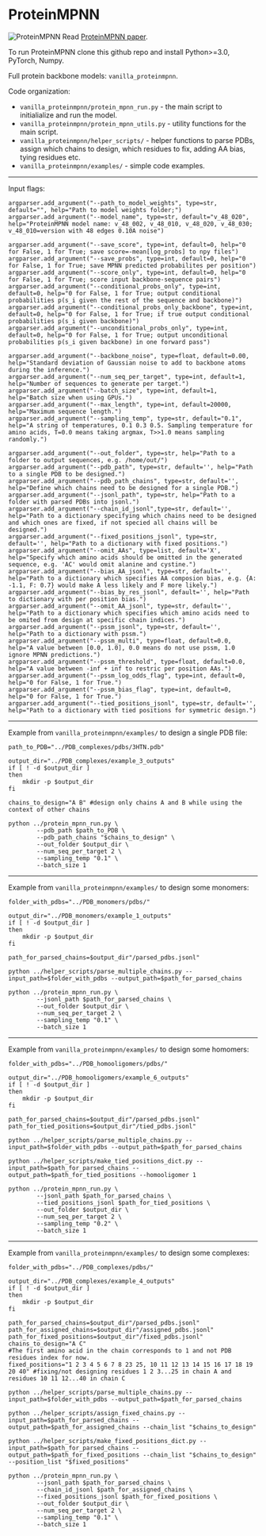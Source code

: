 # ProteinMPNN
![ProteinMPNN](https://docs.google.com/drawings/d/e/2PACX-1vTtnMBDOq8TpHIctUfGN8Vl32x5ISNcPKlxjcQJF2q70PlaH2uFlj2Ac4s3khnZqG1YxppdMr0iTyk-/pub?w=889&h=358)
Read [ProteinMPNN paper](https://www.biorxiv.org/content/10.1101/2022.06.03.494563v1).

To run ProteinMPNN clone this github repo and install Python>=3.0, PyTorch, Numpy. 

Full protein backbone models: `vanilla_proteinmpnn`.

Code organization:
* `vanilla_proteinmpnn/protein_mpnn_run.py` - the main script to initialialize and run the model.
* `vanilla_proteinmpnn/protein_mpnn_utils.py` - utility functions for the main script.
* `vanilla_proteinmpnn/helper_scripts/` - helper functions to parse PDBs, assign which chains to design, which residues to fix, adding AA bias, tying residues etc.
* `vanilla_proteinmpnn/examples/` - simple code examples.
-----------------------------------------------------------------------------------------------------
Input flags:
```
argparser.add_argument("--path_to_model_weights", type=str, default="", help="Path to model weights folder;")
argparser.add_argument("--model_name", type=str, default="v_48_020", help="ProteinMPNN model name: v_48_002, v_48_010, v_48_020, v_48_030; v_48_010=version with 48 edges 0.10A noise")

argparser.add_argument("--save_score", type=int, default=0, help="0 for False, 1 for True; save score=-mean[log_probs] to npy files")
argparser.add_argument("--save_probs", type=int, default=0, help="0 for False, 1 for True; save MPNN predicted probabilites per position")
argparser.add_argument("--score_only", type=int, default=0, help="0 for False, 1 for True; score input backbone-sequence pairs")
argparser.add_argument("--conditional_probs_only", type=int, default=0, help="0 for False, 1 for True; output conditional probabilities p(s_i given the rest of the sequence and backbone)")
argparser.add_argument("--conditional_probs_only_backbone", type=int, default=0, help="0 for False, 1 for True; if true output conditional probabilities p(s_i given backbone)")
argparser.add_argument("--unconditional_probs_only", type=int, default=0, help="0 for False, 1 for True; output unconditional probabilities p(s_i given backbone) in one forward pass")

argparser.add_argument("--backbone_noise", type=float, default=0.00, help="Standard deviation of Gaussian noise to add to backbone atoms during the inference.")
argparser.add_argument("--num_seq_per_target", type=int, default=1, help="Number of sequences to generate per target.")
argparser.add_argument("--batch_size", type=int, default=1, help="Batch size when using GPUs.")
argparser.add_argument("--max_length", type=int, default=20000, help="Maximum sequence length.")
argparser.add_argument("--sampling_temp", type=str, default="0.1", help="A string of temperatures, 0.1 0.3 0.5. Sampling temperature for amino acids, T=0.0 means taking argmax, T>>1.0 means sampling randomly.")

argparser.add_argument("--out_folder", type=str, help="Path to a folder to output sequences, e.g. /home/out/")
argparser.add_argument("--pdb_path", type=str, default='', help="Path to a single PDB to be designed.")
argparser.add_argument("--pdb_path_chains", type=str, default='', help="Define which chains need to be designed for a single PDB.")
argparser.add_argument("--jsonl_path", type=str, help="Path to a folder with parsed PDBs into jsonl.")
argparser.add_argument("--chain_id_jsonl",type=str, default='', help="Path to a dictionary specifying which chains need to be designed and which ones are fixed, if not specied all chains will be designed.")
argparser.add_argument("--fixed_positions_jsonl", type=str, default='', help="Path to a dictionary with fixed positions.")
argparser.add_argument("--omit_AAs", type=list, default='X', help="Specify which amino acids should be omitted in the generated sequence, e.g. 'AC' would omit alanine and cystine.")
argparser.add_argument("--bias_AA_jsonl", type=str, default='', help="Path to a dictionary which specifies AA composion bias, e.g. {A: -1.1, F: 0.7} would make A less likely and F more likely.")
argparser.add_argument("--bias_by_res_jsonl", default='', help="Path to dictionary with per position bias.")
argparser.add_argument("--omit_AA_jsonl", type=str, default='', help="Path to a dictionary which specifies which amino acids need to be omited from design at specific chain indices.")
argparser.add_argument("--pssm_jsonl", type=str, default='', help="Path to a dictionary with pssm.")
argparser.add_argument("--pssm_multi", type=float, default=0.0, help="A value between [0.0, 1.0], 0.0 means do not use pssm, 1.0 ignore MPNN predictions.")
argparser.add_argument("--pssm_threshold", type=float, default=0.0, help="A value between -inf + inf to restric per position AAs.")
argparser.add_argument("--pssm_log_odds_flag", type=int, default=0, help="0 for False, 1 for True.")
argparser.add_argument("--pssm_bias_flag", type=int, default=0, help="0 for False, 1 for True.")
argparser.add_argument("--tied_positions_jsonl", type=str, default='', help="Path to a dictionary with tied positions for symmetric design.")
```
-----------------------------------------------------------------------------------------------------
Example from `vanilla_proteinmpnn/examples/` to design a single PDB file:
```
path_to_PDB="../PDB_complexes/pdbs/3HTN.pdb"

output_dir="../PDB_complexes/example_3_outputs"
if [ ! -d $output_dir ]
then
    mkdir -p $output_dir
fi

chains_to_design="A B" #design only chains A and B while using the context of other chains

python ../protein_mpnn_run.py \
        --pdb_path $path_to_PDB \
        --pdb_path_chains "$chains_to_design" \
        --out_folder $output_dir \
        --num_seq_per_target 2 \
        --sampling_temp "0.1" \
        --batch_size 1
```
-----------------------------------------------------------------------------------------------------
Example from `vanilla_proteinmpnn/examples/` to design some monomers:
```
folder_with_pdbs="../PDB_monomers/pdbs/"

output_dir="../PDB_monomers/example_1_outputs"
if [ ! -d $output_dir ]
then
    mkdir -p $output_dir
fi

path_for_parsed_chains=$output_dir"/parsed_pdbs.jsonl"

python ../helper_scripts/parse_multiple_chains.py --input_path=$folder_with_pdbs --output_path=$path_for_parsed_chains

python ../protein_mpnn_run.py \
        --jsonl_path $path_for_parsed_chains \
        --out_folder $output_dir \
        --num_seq_per_target 2 \
        --sampling_temp "0.1" \
        --batch_size 1
```
-----------------------------------------------------------------------------------------------------
Example from `vanilla_proteinmpnn/examples/` to design some homomers:
```
folder_with_pdbs="../PDB_homooligomers/pdbs/"

output_dir="../PDB_homooligomers/example_6_outputs"
if [ ! -d $output_dir ]
then
    mkdir -p $output_dir
fi

path_for_parsed_chains=$output_dir"/parsed_pdbs.jsonl"
path_for_tied_positions=$output_dir"/tied_pdbs.jsonl"

python ../helper_scripts/parse_multiple_chains.py --input_path=$folder_with_pdbs --output_path=$path_for_parsed_chains

python ../helper_scripts/make_tied_positions_dict.py --input_path=$path_for_parsed_chains --output_path=$path_for_tied_positions --homooligomer 1

python ../protein_mpnn_run.py \
        --jsonl_path $path_for_parsed_chains \
        --tied_positions_jsonl $path_for_tied_positions \
        --out_folder $output_dir \
        --num_seq_per_target 2 \
        --sampling_temp "0.2" \
        --batch_size 1
```
-----------------------------------------------------------------------------------------------------
Example from `vanilla_proteinmpnn/examples/` to design some complexes:
```
folder_with_pdbs="../PDB_complexes/pdbs/"

output_dir="../PDB_complexes/example_4_outputs"
if [ ! -d $output_dir ]
then
    mkdir -p $output_dir
fi

path_for_parsed_chains=$output_dir"/parsed_pdbs.jsonl"
path_for_assigned_chains=$output_dir"/assigned_pdbs.jsonl"
path_for_fixed_positions=$output_dir"/fixed_pdbs.jsonl"
chains_to_design="A C"
#The first amino acid in the chain corresponds to 1 and not PDB residues index for now.
fixed_positions="1 2 3 4 5 6 7 8 23 25, 10 11 12 13 14 15 16 17 18 19 20 40" #fixing/not designing residues 1 2 3...25 in chain A and residues 10 11 12...40 in chain C

python ../helper_scripts/parse_multiple_chains.py --input_path=$folder_with_pdbs --output_path=$path_for_parsed_chains

python ../helper_scripts/assign_fixed_chains.py --input_path=$path_for_parsed_chains --output_path=$path_for_assigned_chains --chain_list "$chains_to_design"

python ../helper_scripts/make_fixed_positions_dict.py --input_path=$path_for_parsed_chains --output_path=$path_for_fixed_positions --chain_list "$chains_to_design" --position_list "$fixed_positions"

python ../protein_mpnn_run.py \
        --jsonl_path $path_for_parsed_chains \
        --chain_id_jsonl $path_for_assigned_chains \
        --fixed_positions_jsonl $path_for_fixed_positions \
        --out_folder $output_dir \
        --num_seq_per_target 2 \
        --sampling_temp "0.1" \
        --batch_size 1
```

